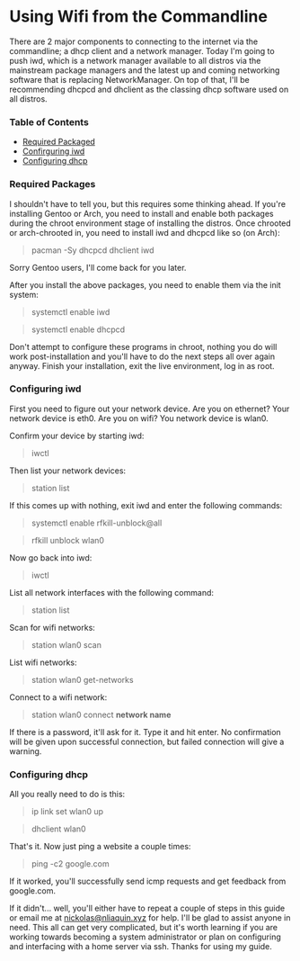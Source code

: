 # Using Wifi from the Commandline
There are 2 major components to connecting to the internet via the commandline; a dhcp client and a network manager. Today I'm going to push iwd, which is a network manager available to all distros via the mainstream package managers and the latest up and coming networking software that is replacing NetworkManager. On top of that, I'll be recommending dhcpcd and dhclient as the classing dhcp software used on all distros.

### Table of Contents
- [Required Packaged](#required-packages)
- [Confirguring iwd](#configuring-iwd)
- [Configuring dhcp](#configuring-dhcp)

### Required Packages
I shouldn't have to tell you, but this requires some thinking ahead. If you're installing Gentoo or Arch, you need to install and enable both packages during the chroot environment stage of installing the distros. Once chrooted or arch-chrooted in, you need to install iwd and dhcpcd like so (on Arch):
> pacman -Sy dhcpcd dhclient iwd

Sorry Gentoo users, I'll come back for you later.

After you install the above packages, you need to enable them via the init system:
> systemctl enable iwd

> systemctl enable dhcpcd

Don't attempt to configure these programs in chroot, nothing you do will work post-installation and you'll have to do the next steps all over again anyway. Finish your installation, exit the live environment, log in as root.

### Configuring iwd
First you need to figure out your network device. Are you on ethernet? Your network device is eth0. Are you on wifi? You network device is wlan0.

Confirm your device by starting iwd:
> iwctl

Then list your network devices:
> station list

If this comes up with nothing, exit iwd and enter the following commands:
> systemctl enable rfkill-unblock@all

> rfkill unblock wlan0

Now go back into iwd:
> iwctl

List all network interfaces with the following command:
> station list

Scan for wifi networks:
> station wlan0 scan

List wifi networks:
> station wlan0 get-networks

Connect to a wifi network:
> station wlan0 connect **network name**

If there is a password, it'll ask for it. Type it and hit enter. No confirmation will be given upon successful connection, but failed connection will give a warning.

### Configuring dhcp
All you really need to do is this:
> ip link set wlan0 up

> dhclient wlan0

That's it. Now just ping a website a couple times:
> ping -c2 google.com

If it worked, you'll successfully send icmp requests and get feedback from google.com.

If it didn't... well, you'll either have to repeat a couple of steps in this guide or email me at nickolas@nliaquin.xyz for help. I'll be glad to assist anyone in need. This all can get very complicated, but it's worth learning if you are working towards becoming a system administrator or plan on configuring and interfacing with a home server via ssh. Thanks for using my guide.
